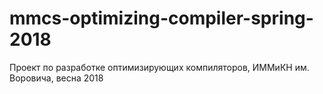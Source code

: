 # mmcs-optimizing-compiler-spring-2018
Проект по разработке оптимизирующих компиляторов, ИММиКН им. Воровича, весна 2018
